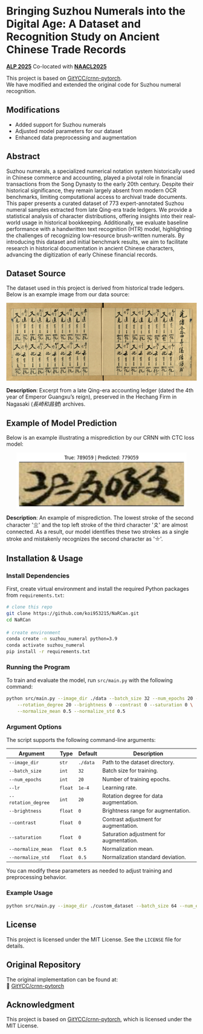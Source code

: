 # Bringing Suzhou Numerals into the Digital Age: A Dataset and Recognition Study on Ancient Chinese Trade Records

[**ALP 2025**](https://www.ancientnlp.com/alp2025/) Co-located with [**NAACL2025**](https://2025.naacl.org/)

This project is based on [GitYCC/crnn-pytorch](https://github.com/GitYCC/crnn-pytorch).  
We have modified and extended the original code for Suzhou numeral recognition.

## Modifications
- Added support for Suzhou numerals
- Adjusted model parameters for our dataset
- Enhanced data preprocessing and augmentation

## Abstract

Suzhou numerals, a specialized numerical notation system historically used in Chinese commerce and accounting, played a pivotal role in financial transactions from the Song Dynasty to the early 20th century. Despite their historical significance, they remain largely absent from modern OCR benchmarks, limiting computational access to archival trade documents. This paper presents a curated dataset of 773 expert-annotated Suzhou numeral samples extracted from late Qing-era trade ledgers. We provide a statistical analysis of character distributions, offering insights into their real-world usage in historical bookkeeping. Additionally, we evaluate baseline performance with a handwritten text recognition (HTR) model, highlighting the challenges of recognizing low-resource brush-written numerals. By introducing this dataset and initial benchmark results, we aim to facilitate research in historical documentation in ancient Chinese characters, advancing the digitization of early Chinese financial records.

## Dataset Source
The dataset used in this project is derived from historical trade ledgers. Below is an example image from our data source:  

![Suzhou Numeral Ledger](assets/KM_48690-0002-u.jpg)  

**Description**: Excerpt from a late Qing-era accounting ledger (dated the 4th year of Emperor Guangxu’s reign), preserved in the Hechang Firm in Nagasaki (*長崎和昌號*) archives.

## Example of Model Prediction
Below is an example illustrating a misprediction by our CRNN with CTC loss model:  

<img src="assets/error_3.png" width="450" height="150" style="display: block; margin-left: auto; margin-right: auto;">

**Description**: An example of misprediction. The lowest stroke of the second character '〨' and the top left stroke of the third character '〩' are almost connected. As a result, our model identifies these two strokes as a single stroke and mistakenly recognizes the second character as '〧'.

## Installation & Usage

### Install Dependencies
First, create virtual environment and install the required Python packages from `requirements.txt`:

```bash
# clone this repo
git clone https://github.com/koi953215/NaRCan.git
cd NaRCan

# create environment
conda create -n suzhou_numeral python=3.9
conda activate suzhou_numeral
pip install -r requirements.txt
```

### Running the Program
To train and evaluate the model, run `src/main.py` with the following command:

```bash
python src/main.py --image_dir ./data --batch_size 32 --num_epochs 20 --lr 1e-4 \
    --rotation_degree 20 --brightness 0 --contrast 0 --saturation 0 \
    --normalize_mean 0.5 --normalize_std 0.5
```

### Argument Options
The script supports the following command-line arguments:

| Argument | Type | Default | Description |
|----------|------|---------|-------------|
| `--image_dir` | `str` | `./data` | Path to the dataset directory. |
| `--batch_size` | `int` | `32` | Batch size for training. |
| `--num_epochs` | `int` | `20` | Number of training epochs. |
| `--lr` | `float` | `1e-4` | Learning rate. |
| `--rotation_degree` | `int` | `20` | Rotation degree for data augmentation. |
| `--brightness` | `float` | `0` | Brightness range for augmentation. |
| `--contrast` | `float` | `0` | Contrast adjustment for augmentation. |
| `--saturation` | `float` | `0` | Saturation adjustment for augmentation. |
| `--normalize_mean` | `float` | `0.5` | Normalization mean. |
| `--normalize_std` | `float` | `0.5` | Normalization standard deviation. |

You can modify these parameters as needed to adjust training and preprocessing behavior.

### Example Usage
```bash
python src/main.py --image_dir ./custom_dataset --batch_size 64 --num_epochs 30
```

## License
This project is licensed under the MIT License. See the `LICENSE` file for details.

## Original Repository
The original implementation can be found at:  
🔗 [GitYCC/crnn-pytorch](https://github.com/GitYCC/crnn-pytorch)

## Acknowledgment
This project is based on [GitYCC/crnn-pytorch](https://github.com/GitYCC/crnn-pytorch), which is licensed under the MIT License.
